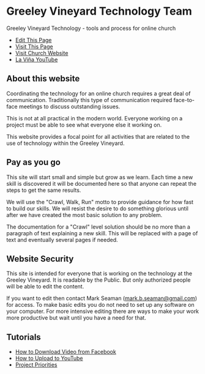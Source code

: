 # Greeley Vineyard Technology Team
Greeley Vineyard Technology - tools and process for online church

* [Edit This Page](https://github.com/Greeley-Vineyard/Greeley-Vineyard.github.io)
* [Visit This Page](https://Greeley-Vineyard.github.io)
* [Visit Church Website](https://greeleyvineyard.org)
* [La Viña YouTube](https://www.youtube.com/playlist?list=PLH4QFmXWKGaFhKF7qyyQc9QX8HgZxWhY8)


## About this website

Coordinating the technology for an online church requires a great deal of communication. 
Traditionally this type of communication required face-to-face meetings to discuss outstanding issues.

This is not at all practical in the modern world.  Everyone working on a project must be able to see
what everyone else it working on.

This website provides a focal point for all activities that are related to the use of technology
within the Greeley Vineyard.

## Pay as you go

This site will start small and simple but grow as we learn.  Each time a new skill is discovered it
will be documented here so that anyone can repeat the steps to get the same results.

We will use the "Crawl, Walk, Run" motto to provide guidance for how fast to build our skills.  We will
resist the desire to do something glorious until after we have created the most basic solution to any
problem.

The documentation for a "Crawl" level solution should be no more than a paragraph of text explaining a
new skill. This will be replaced with a page of text and eventually several pages if needed.

## Website Security

This site is intended for everyone that is working on the technology at the Greeley Vineyard.  It is 
readable by the Public.  But only authorized people will be able to edit the content.

If you want to edit then contact Mark Seaman (mark.b.seaman@gmail.com) for access. To make basic edits
you do not need to set up any software on your computer.  For more intensive editing there are ways to
make your work more productive but wait until you have a need for that.


## Tutorials

* [How to Download Video from Facebook](FacebookDownload.md)
* [How to Upload to YouTube](YouTubeUpload.md)
* [Project Priorities](Projects.md)

